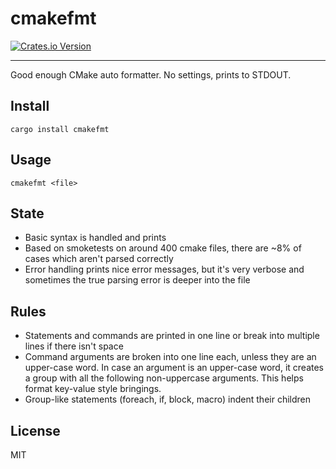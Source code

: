 # cmakefmt
[![Crates.io Version](https://img.shields.io/crates/v/cmakefmt)](https://crates.io/crates/cmakefmt)
- - -
Good enough CMake auto formatter. No settings, prints to STDOUT.

## Install
```
cargo install cmakefmt
```

## Usage
```
cmakefmt <file>
```

## State

* Basic syntax is handled and prints
* Based on smoketests on around 400 cmake files, there are ~8% of cases which
  aren't parsed correctly
* Error handling prints nice error messages, but it's very verbose and sometimes
  the true parsing error is deeper into the file

## Rules

* Statements and commands are printed in one line or break into multiple lines
  if there isn't space
* Command arguments are broken into one line each, unless they are an upper-case
  word. In case an argument is an upper-case word, it creates a group with all
  the following non-uppercase arguments. This helps format key-value style
  bringings.
* Group-like statements (foreach, if, block, macro) indent their children

## License
MIT
